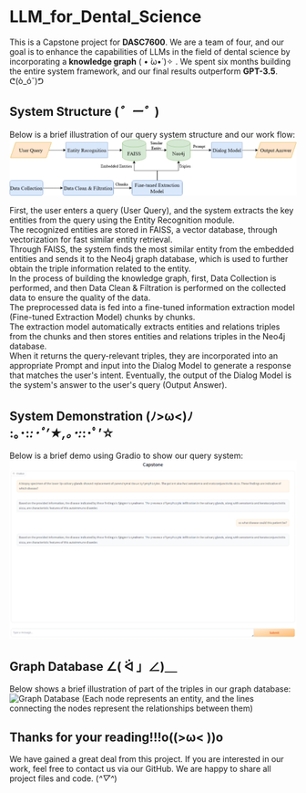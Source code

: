 # LLM_for_Dental_Science

This is a Capstone project for **DASC7600**. We are a team of four, and our goal is to enhance the capabilities of LLMs in the field of dental science by incorporating a **knowledge graph** ( • ̀ω•́ )✧ . We spent six months building the entire system framework, and our final results outperform **GPT-3.5**. ᕦ(ò_óˇ)ᕤ

## System Structure (*゜ー゜*)
Below is a brief illustration of our query system structure and our work flow:
![System structure](./images/system_structure.png)

First, the user enters a query (User Query), and the system extracts the key entities from the query using the Entity Recognition module.  
The recognized entities are stored in FAISS, a vector database, through vectorization for fast similar entity retrieval.  
Through FAISS, the system finds the most similar entity from the embedded entities and sends it to the Neo4j graph database, which is used to further obtain the triple information related to the entity.  
In the process of building the knowledge graph, first, Data Collection is performed, and then Data Clean & Filtration is performed on the collected data to ensure the quality of the data.  
The preprocessed data is fed into a fine-tuned information extraction model (Fine-tuned Extraction Model) chunks by chunks.  
The extraction model automatically extracts entities and relations triples from the chunks and then stores entities and relations triples in the Neo4j database.  
When it returns the query-relevant triples, they are incorporated into an appropriate Prompt and input into the Dialog Model to generate a response that matches the user's intent. Eventually, the output of the Dialog Model is the system's answer to the user's query (Output Answer).

## System Demonstration (ﾉ>ω<)ﾉ :｡･:*:･ﾟ’★,｡･:*:･ﾟ’☆
Below is a brief demo using Gradio to show our query system:
![Demo](./images/demonstration.png)

## Graph Database ∠( ᐛ 」∠)＿
Below shows a brief illustration of part of the triples in our graph database:
![Graph Database](./images/graph_database.png) (Each node represents an entity, and the lines connecting the nodes represent the relationships between them)  

## Thanks for your reading!!!o((>ω< ))o
We have gained a great deal from this project. If you are interested in our work, feel free to contact us via our GitHub. We are happy to share all project files and code. (*^▽^*)

